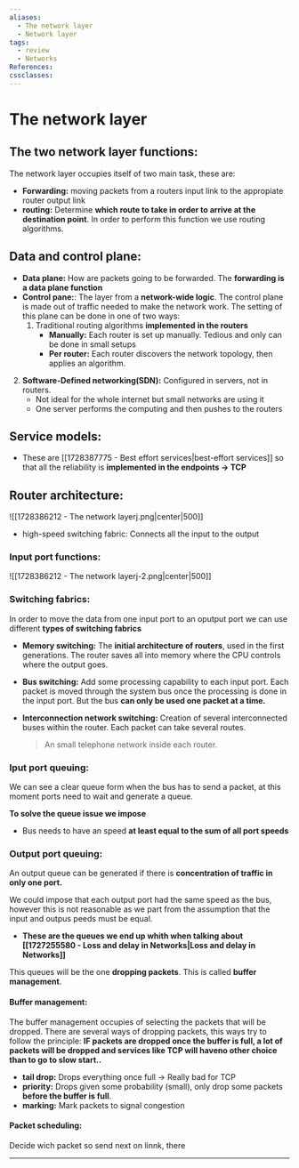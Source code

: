 ```yaml
---
aliases:
  - The network layer
  - Network layer
tags:
  - review
  - Networks
References: 
cssclasses:
---
```

# The network layer

## The two network layer functions: 
The network layer occupies itself of two main task, these are: 

+ **Forwarding:** moving packets from a routers input link to the appropiate router output link
+ **routing:** Determine **which route to take in order to arrive at the destination point**. 
  In order to perform this function we use routing algorithms. 

## Data and control plane: 
+ **Data plane:** How are packets going to be forwarded. 
  The **forwarding is a data plane function**
+ **Control pane:**: The layer from a **network-wide logic**. The control plane is made out of traffic needed to make the network work. 
  The setting of this plane can be done in one of two ways: 
  1. Traditional routing algorithms **implemented** **in the routers**
     + **Manually:** Each router is set up manually. Tedious and only can be done in small setups
     + **Per router:** Each router discovers the network topology, then applies an algorithm. 
 2. **Software-Defined networking(SDN):** Configured in servers, not in routers.
	 + Not ideal for the whole internet but small networks are using it
	 + One server performs the computing and then pushes to the routers

## Service models:
+ These are [[1728387775 - Best effort services|best-effort services]] so that all the reliability is **implemented in the endpoints → TCP**
## Router architecture: 

![[1728386212 - The network layerj.png|center|500]]

+ high-speed switching fabric: Connects all the input to the output

### Input port functions: 
![[1728386212 - The network layerj-2.png|center|500]]

### Switching fabrics:
In order to move the data from one input port to an oputput port we can use different **types of switching fabrics**

+ **Memory switching:** The **initial architecture of routers**, used in the first generations. 
  The router saves all into memory where the CPU controls where the output goes.
  
+ **Bus switching:** Add some processing capability to each input port. 
  Each packet is moved through the system bus once the processing is done in the input port. But the bus **can only be used one packet at a time.** 

+ **Interconnection network switching:** Creation of several interconnected buses within the router. Each packet can take several routes. 
  > An small telephone network inside each router. 
  
### Iput port queuing:
We can see a clear queue form when the bus has to send a packet, at this moment ports need to wait and generate a queue. 

**To solve the queue issue we impose**
+ Bus needs to have an speed **at least equal to the sum of all port speeds**

### Output port queuing:
An output queue can be generated if there is **concentration of traffic in only one port.** 

We could impose that each output port had the same speed as the bus, however this is not reasonable as we part from the assumption that the input and outpus peeds must be equal. 
+ **These are the queues we end up whith when talking about [[1727255580 - Loss and delay in Networks|Loss and delay in Networks]]**

This queues will be the one **dropping packets**. This is called **buffer management**. 
#### Buffer management:
The buffer management occupies of selecting the packets that will be dropped. There are several ways of dropping packets, this ways try to follow the principle: 
	**IF packets are dropped once the buffer is full, a lot of packets will be dropped and services like TCP will haveno other choice than to go to slow start..**

+ **tail drop:** Drops everything once full → Really bad for TCP
+ **priority:** Drops given some probability (small), only drop some packets **before the buffer is full**. 
+ **marking:** Mark packets to signal congestion 

#### Packet scheduling:
Decide wich packet so send next on linnk, there 
***
